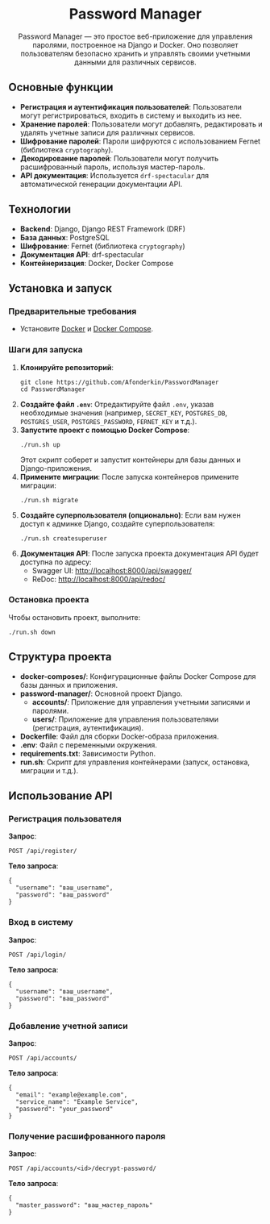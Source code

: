 <h1 align="center">Password Manager</h1>

<p align="center">
  Password Manager — это простое веб-приложение для управления паролями, построенное на Django и Docker. Оно позволяет пользователям безопасно хранить и управлять своими учетными данными для различных сервисов.
</p>

<h2>Основные функции</h2>
<ul>
  <li><strong>Регистрация и аутентификация пользователей</strong>: Пользователи могут регистрироваться, входить в систему и выходить из нее.</li>
  <li><strong>Хранение паролей</strong>: Пользователи могут добавлять, редактировать и удалять учетные записи для различных сервисов.</li>
  <li><strong>Шифрование паролей</strong>: Пароли шифруются с использованием Fernet (библиотека <code>cryptography</code>).</li>
  <li><strong>Декодирование паролей</strong>: Пользователи могут получить расшифрованный пароль, используя мастер-пароль.</li>
  <li><strong>API документация</strong>: Используется <code>drf-spectacular</code> для автоматической генерации документации API.</li>
</ul>

<h2>Технологии</h2>
<ul>
  <li><strong>Backend</strong>: Django, Django REST Framework (DRF)</li>
  <li><strong>База данных</strong>: PostgreSQL</li>
  <li><strong>Шифрование</strong>: Fernet (библиотека <code>cryptography</code>)</li>
  <li><strong>Документация API</strong>: drf-spectacular</li>
  <li><strong>Контейнеризация</strong>: Docker, Docker Compose</li>
</ul>

<h2>Установка и запуск</h2>

<h3>Предварительные требования</h3>
<ul>
  <li>Установите <a href="https://docs.docker.com/get-docker/">Docker</a> и <a href="https://docs.docker.com/compose/install/">Docker Compose</a>.</li>
</ul>

<h3>Шаги для запуска</h3>
<ol>
  <li>
    <strong>Клонируйте репозиторий</strong>:
    <pre><code>git clone https://github.com/Afonderkin/PasswordManager
cd PasswordManager</code></pre>
  </li>
  <li>
    <strong>Создайте файл <code>.env</code></strong>:
    Отредактируйте файл <code>.env</code>, указав необходимые значения (например, <code>SECRET_KEY</code>, <code>POSTGRES_DB</code>, <code>POSTGRES_USER</code>, <code>POSTGRES_PASSWORD</code>, <code>FERNET_KEY</code> и т.д.).
  </li>
  <li>
    <strong>Запустите проект с помощью Docker Compose</strong>:
    <pre><code>./run.sh up</code></pre>
    Этот скрипт соберет и запустит контейнеры для базы данных и Django-приложения.
  </li>
  <li>
    <strong>Примените миграции</strong>:
    После запуска контейнеров примените миграции:
    <pre><code>./run.sh migrate</code></pre>
  </li>
  <li>
    <strong>Создайте суперпользователя (опционально)</strong>:
    Если вам нужен доступ к админке Django, создайте суперпользователя:
    <pre><code>./run.sh createsuperuser</code></pre>
  </li>
  <li>
    <strong>Документация API</strong>:
    После запуска проекта документация API будет доступна по адресу:
    <ul>
      <li>Swagger UI: <a href="http://localhost:8000/api/swagger/">http://localhost:8000/api/swagger/</a></li>
      <li>ReDoc: <a href="http://localhost:8000/api/redoc/">http://localhost:8000/api/redoc/</a></li>
    </ul>
  </li>
</ol>

<h3>Остановка проекта</h3>
<p>Чтобы остановить проект, выполните:</p>
<pre><code>./run.sh down</code></pre>

<h2>Структура проекта</h2>
<ul>
  <li><strong>docker-composes/</strong>: Конфигурационные файлы Docker Compose для базы данных и приложения.</li>
  <li><strong>password-manager/</strong>: Основной проект Django.
    <ul>
      <li><strong>accounts/</strong>: Приложение для управления учетными записями и паролями.</li>
      <li><strong>users/</strong>: Приложение для управления пользователями (регистрация, аутентификация).</li>
    </ul>
  </li>
  <li><strong>Dockerfile</strong>: Файл для сборки Docker-образа приложения.</li>
  <li><strong>.env</strong>: Файл с переменными окружения.</li>
  <li><strong>requirements.txt</strong>: Зависимости Python.</li>
  <li><strong>run.sh</strong>: Скрипт для управления контейнерами (запуск, остановка, миграции и т.д.).</li>
</ul>

<h2>Использование API</h2>

<h3>Регистрация пользователя</h3>
<p><strong>Запрос</strong>:</p>
<pre><code>POST /api/register/</code></pre>
<p><strong>Тело запроса</strong>:</p>
<pre><code>{
  "username": "ваш_username",
  "password": "ваш_password"
}</code></pre>

<h3>Вход в систему</h3>
<p><strong>Запрос</strong>:</p>
<pre><code>POST /api/login/</code></pre>
<p><strong>Тело запроса</strong>:</p>
<pre><code>{
  "username": "ваш_username",
  "password": "ваш_password"
}</code></pre>

<h3>Добавление учетной записи</h3>
<p><strong>Запрос</strong>:</p>
<pre><code>POST /api/accounts/</code></pre>
<p><strong>Тело запроса</strong>:</p>
<pre><code>{
  "email": "example@example.com",
  "service_name": "Example Service",
  "password": "your_password"
}</code></pre>

<h3>Получение расшифрованного пароля</h3>
<p><strong>Запрос</strong>:</p>
<pre><code>POST /api/accounts/&lt;id&gt;/decrypt-password/</code></pre>
<p><strong>Тело запроса</strong>:</p>
<pre><code>{
  "master_password": "ваш_мастер_пароль"
}</code></pre>